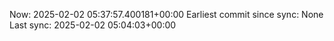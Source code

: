 Now: 2025-02-02 05:37:57.400181+00:00 Earliest commit since sync: None Last sync: 2025-02-02 05:04:03+00:00
